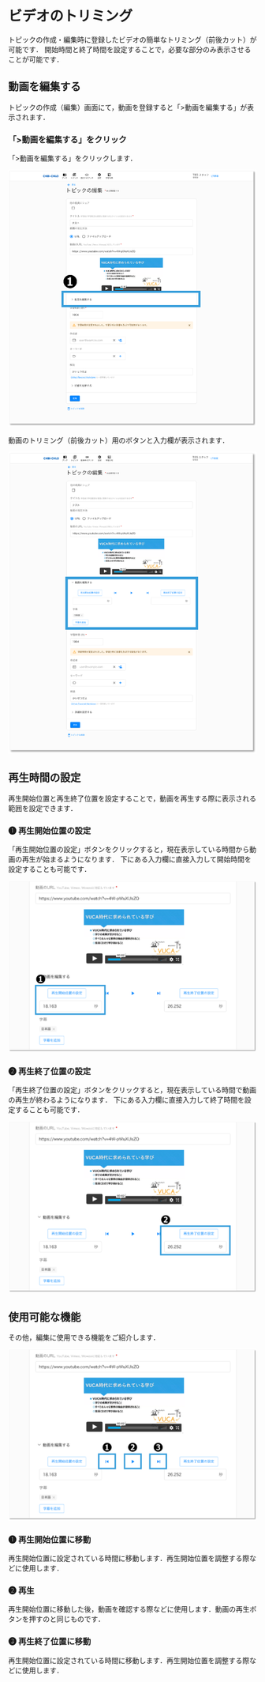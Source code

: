 # ビデオのトリミング

トピックの作成・編集時に登録したビデオの簡単なトリミング（前後カット）が可能です． 開始時間と終了時間を設定することで，必要な部分のみ表示させることが可能です．

## 動画を編集する

トピックの作成（編集）画面にて，動画を登録すると「>動画を編集する」が表示されます．

### 「>動画を編集する」をクリック

「>動画を編集する」をクリックします．

![](<../../.gitbook/assets/image (443).png>)

動画のトリミング（前後カット）用のボタンと入力欄が表示されます．

![](<../../.gitbook/assets/image (444).png>)

## 再生時間の設定

再生開始位置と再生終了位置を設定することで，動画を再生する際に表示される範囲を設定できます．

### ❶ 再生開始位置の設定

「再生開始位置の設定」ボタンをクリックすると，現在表示している時間から動画の再生が始まるようになります． 下にある入力欄に直接入力して開始時間を設定することも可能です．

![](<../../.gitbook/assets/image (445).png>)

### ❷ 再生終了位置の設定

「再生終了位置の設定」ボタンをクリックすると，現在表示している時間で動画の再生が終わるようになります． 下にある入力欄に直接入力して終了時間を設定することも可能です．

![](<../../.gitbook/assets/image (446).png>)

## 使用可能な機能

その他，編集に使用できる機能をご紹介します．

![](<../../.gitbook/assets/image (447).png>)

### ❶ 再生開始位置に移動

再生開始位置に設定されている時間に移動します．再生開始位置を調整する際などに使用します．

### ❷ 再生

再生開始位置に移動した後，動画を確認する際などに使用します．動画の再生ボタンを押すのと同じものです．

### ❸ 再生終了位置に移動

再生開始位置に設定されている時間に移動します．再生開始位置を調整する際などに使用します．
